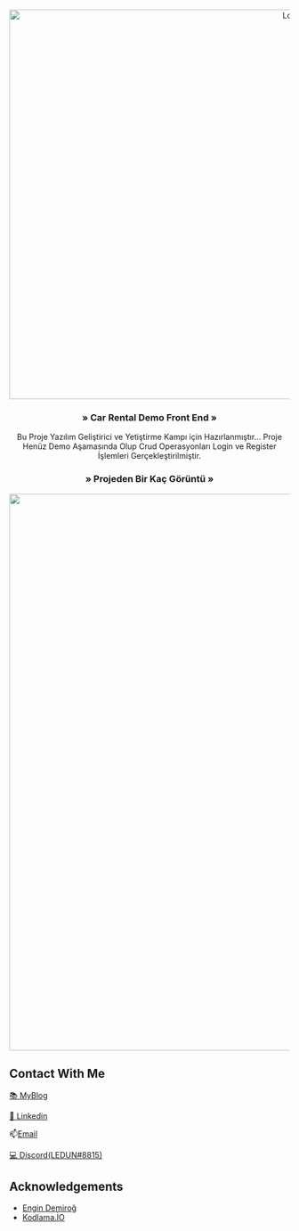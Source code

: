 <!-- PROJECT LOGO -->
<br />
<p align="center">
    <a href="https://github.com/github_username/repo_name">
        <img src="https://i.hizliresim.com/1yft7k.jpg" alt="Logo" width="1000" height="700">
    </a>

<bold><h3 align="center"> » Car Rental Demo Front End »</h3></bold>

<p align="center">
    Bu Proje Yazılım Geliştirici ve Yetiştirme Kampı için Hazırlanmıştır...
  Proje Henüz Demo Aşamasında Olup Crud Operasyonları Login ve Register İşlemleri Gerçekleştirilmiştir.
    <br />
    
</p>
</p>
<bold><h3 align="center"> » Projeden Bir Kaç Görüntü »</h3></bold>

<p align="center">
    <a href="https://github.com/github_username/repo_name">
        <img src="https://i.hizliresim.com/wTMiwv.png" alt="" width="1000" height="1000">
    </a>




<!-- CONTACT -->
## Contact With Me

[&#128218; MyBlog](https://tariksogukpinar.medium.com)

[&#128221; Linkedin](https://www.linkedin.com/in/tar%C4%B1k-so%C4%9Fukp%C4%B1nar-82a495206/)


&#128235;<a href = "mailto: ledunv@protonmail.com">Email</a>

[&#128187; Discord(LEDUN#8815)]()




<!-- ACKNOWLEDGEMENTS -->
## Acknowledgements

* [Engin Demiroğ]()
* [Kodlama.İO]()

